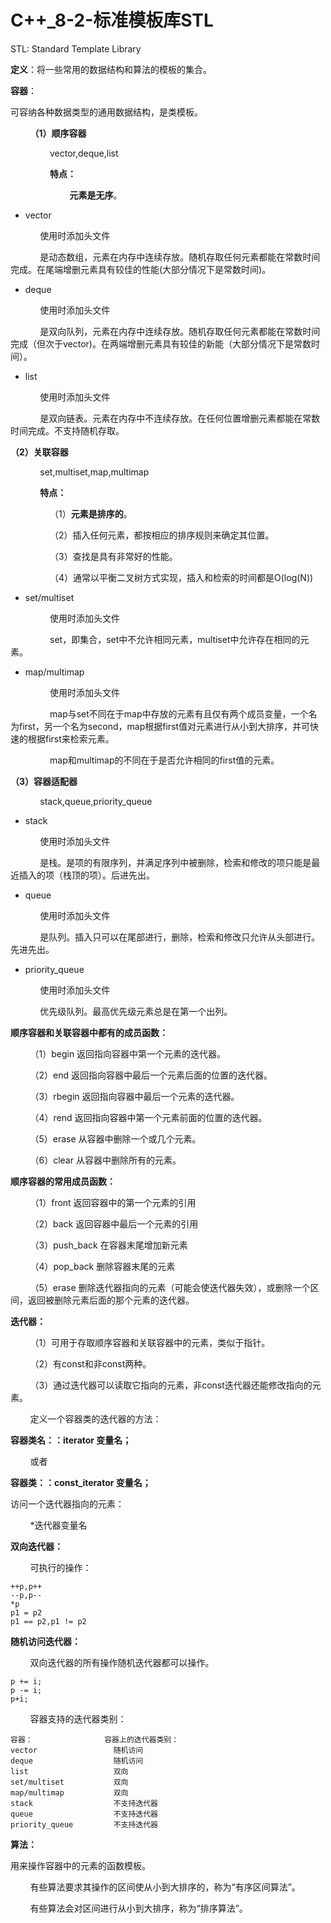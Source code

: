  # C++_8-2-标准模板库STL

 STL: Standard Template Library

**定义**：将一些常用的数据结构和算法的模板的集合。

**容器**：

可容纳各种数据类型的通用数据结构，是类模板。

&nbsp;&nbsp;&nbsp;&nbsp;&nbsp;&nbsp;&nbsp;&nbsp;**（1）顺序容器**

&nbsp;&nbsp;&nbsp;&nbsp;&nbsp;&nbsp;&nbsp;&nbsp;&nbsp;&nbsp;&nbsp;&nbsp;&nbsp;&nbsp;&nbsp;&nbsp;vector,deque,list

&nbsp;&nbsp;&nbsp;&nbsp;&nbsp;&nbsp;&nbsp;&nbsp;&nbsp;&nbsp;&nbsp;&nbsp;&nbsp;&nbsp;&nbsp;&nbsp;**特点：**

&nbsp;&nbsp;&nbsp;&nbsp;&nbsp;&nbsp;&nbsp;&nbsp;&nbsp;&nbsp;&nbsp;&nbsp;&nbsp;&nbsp;&nbsp;&nbsp;&nbsp;&nbsp;&nbsp;&nbsp;&nbsp;&nbsp;&nbsp;&nbsp;**元素是无序**。

*   vector

&nbsp;&nbsp;&nbsp;&nbsp;&nbsp;&nbsp;&nbsp;&nbsp;&nbsp;&nbsp;&nbsp;&nbsp;使用时添加头文件<vector>

&nbsp;&nbsp;&nbsp;&nbsp;&nbsp;&nbsp;&nbsp;&nbsp;&nbsp;&nbsp;&nbsp;&nbsp;是动态数组，元素在内存中连续存放。随机存取任何元素都能在常数时间完成。在尾端增删元素具有较佳的性能(大部分情况下是常数时间)。

*   deque

&nbsp;&nbsp;&nbsp;&nbsp;&nbsp;&nbsp;&nbsp;&nbsp;&nbsp;&nbsp;&nbsp;&nbsp;使用时添加头文件<deque>

&nbsp;&nbsp;&nbsp;&nbsp;&nbsp;&nbsp;&nbsp;&nbsp;&nbsp;&nbsp;&nbsp;&nbsp;是双向队列，元素在内存中连续存放。随机存取任何元素都能在常数时间完成（但次于vector)。在两端增删元素具有较佳的新能（大部分情况下是常数时间）。

*   list

&nbsp;&nbsp;&nbsp;&nbsp;&nbsp;&nbsp;&nbsp;&nbsp;&nbsp;&nbsp;&nbsp;&nbsp;使用时添加头文件<list>

&nbsp;&nbsp;&nbsp;&nbsp;&nbsp;&nbsp;&nbsp;&nbsp;&nbsp;&nbsp;&nbsp;&nbsp;是双向链表。元素在内存中不连续存放。在任何位置增删元素都能在常数时间完成。不支持随机存取。

**（2）关联容器**

&nbsp;&nbsp;&nbsp;&nbsp;&nbsp;&nbsp;&nbsp;&nbsp;&nbsp;&nbsp;&nbsp;&nbsp;set,multiset,map,multimap

&nbsp;&nbsp;&nbsp;&nbsp;&nbsp;&nbsp;&nbsp;&nbsp;&nbsp;&nbsp;&nbsp;&nbsp;**特点：**

&nbsp;&nbsp;&nbsp;&nbsp;&nbsp;&nbsp;&nbsp;&nbsp;&nbsp;&nbsp;&nbsp;&nbsp;&nbsp;&nbsp;&nbsp;&nbsp;（1）**元素是排序的**。

&nbsp;&nbsp;&nbsp;&nbsp;&nbsp;&nbsp;&nbsp;&nbsp;&nbsp;&nbsp;&nbsp;&nbsp;&nbsp;&nbsp;&nbsp;&nbsp;（2）插入任何元素，都按相应的排序规则来确定其位置。

&nbsp;&nbsp;&nbsp;&nbsp;&nbsp;&nbsp;&nbsp;&nbsp;&nbsp;&nbsp;&nbsp;&nbsp;&nbsp;&nbsp;&nbsp;&nbsp;（3）查找是具有非常好的性能。

&nbsp;&nbsp;&nbsp;&nbsp;&nbsp;&nbsp;&nbsp;&nbsp;&nbsp;&nbsp;&nbsp;&nbsp;&nbsp;&nbsp;&nbsp;&nbsp;（4）通常以平衡二叉树方式实现，插入和检索的时间都是O(log(N))

*   set/multiset

&nbsp;&nbsp;&nbsp;&nbsp;&nbsp;&nbsp;&nbsp;&nbsp;&nbsp;&nbsp;&nbsp;&nbsp;&nbsp;&nbsp;&nbsp;&nbsp;使用时添加头文件<set>

&nbsp;&nbsp;&nbsp;&nbsp;&nbsp;&nbsp;&nbsp;&nbsp;&nbsp;&nbsp;&nbsp;&nbsp;&nbsp;&nbsp;&nbsp;&nbsp;set，即集合，set中不允许相同元素，multiset中允许存在相同的元素。

*   map/multimap

&nbsp;&nbsp;&nbsp;&nbsp;&nbsp;&nbsp;&nbsp;&nbsp;&nbsp;&nbsp;&nbsp;&nbsp;&nbsp;&nbsp;&nbsp;&nbsp;使用时添加头文件<map>

&nbsp;&nbsp;&nbsp;&nbsp;&nbsp;&nbsp;&nbsp;&nbsp;&nbsp;&nbsp;&nbsp;&nbsp;&nbsp;&nbsp;&nbsp;&nbsp;map与set不同在于map中存放的元素有且仅有两个成员变量，一个名为first，另一个名为second，map根据first值对元素进行从小到大排序，并可快速的根据first来检索元素。

&nbsp;&nbsp;&nbsp;&nbsp;&nbsp;&nbsp;&nbsp;&nbsp;&nbsp;&nbsp;&nbsp;&nbsp;&nbsp;&nbsp;&nbsp;&nbsp;map和multimap的不同在于是否允许相同的first值的元素。

**（3）容器适配器**

&nbsp;&nbsp;&nbsp;&nbsp;&nbsp;&nbsp;&nbsp;&nbsp;&nbsp;&nbsp;&nbsp;&nbsp;stack,queue,priority_queue

*   stack

&nbsp;&nbsp;&nbsp;&nbsp;&nbsp;&nbsp;&nbsp;&nbsp;&nbsp;&nbsp;&nbsp;&nbsp;使用时添加头文件<stack>

&nbsp;&nbsp;&nbsp;&nbsp;&nbsp;&nbsp;&nbsp;&nbsp;&nbsp;&nbsp;&nbsp;&nbsp;是栈。是项的有限序列，并满足序列中被删除，检索和修改的项只能是最近插入的项（栈顶的项）。后进先出。

*   queue

&nbsp;&nbsp;&nbsp;&nbsp;&nbsp;&nbsp;&nbsp;&nbsp;&nbsp;&nbsp;&nbsp;&nbsp;使用时添加头文件<queue>

&nbsp;&nbsp;&nbsp;&nbsp;&nbsp;&nbsp;&nbsp;&nbsp;&nbsp;&nbsp;&nbsp;&nbsp;是队列。插入只可以在尾部进行，删除，检索和修改只允许从头部进行。先进先出。

*   priority_queue

&nbsp;&nbsp;&nbsp;&nbsp;&nbsp;&nbsp;&nbsp;&nbsp;&nbsp;&nbsp;&nbsp;&nbsp;使用时添加头文件<queue>

&nbsp;&nbsp;&nbsp;&nbsp;&nbsp;&nbsp;&nbsp;&nbsp;&nbsp;&nbsp;&nbsp;&nbsp;优先级队列。最高优先级元素总是在第一个出列。

**顺序容器和关联容器中都有的成员函数：**

&nbsp;&nbsp;&nbsp;&nbsp;&nbsp;&nbsp;&nbsp;&nbsp;（1）begin  返回指向容器中第一个元素的迭代器。

&nbsp;&nbsp;&nbsp;&nbsp;&nbsp;&nbsp;&nbsp;&nbsp;（2）end     返回指向容器中最后一个元素后面的位置的迭代器。

&nbsp;&nbsp;&nbsp;&nbsp;&nbsp;&nbsp;&nbsp;&nbsp;（3）rbegin 返回指向容器中最后一个元素的迭代器。

&nbsp;&nbsp;&nbsp;&nbsp;&nbsp;&nbsp;&nbsp;&nbsp;（4）rend    返回指向容器中第一个元素前面的位置的迭代器。

&nbsp;&nbsp;&nbsp;&nbsp;&nbsp;&nbsp;&nbsp;&nbsp;（5）erase   从容器中删除一个或几个元素。

&nbsp;&nbsp;&nbsp;&nbsp;&nbsp;&nbsp;&nbsp;&nbsp;（6）clear    从容器中删除所有的元素。

**顺序容器的常用成员函数：**

&nbsp;&nbsp;&nbsp;&nbsp;&nbsp;&nbsp;&nbsp;&nbsp;（1）front            返回容器中的第一个元素的引用

&nbsp;&nbsp;&nbsp;&nbsp;&nbsp;&nbsp;&nbsp;&nbsp;（2）back            返回容器中最后一个元素的引用

&nbsp;&nbsp;&nbsp;&nbsp;&nbsp;&nbsp;&nbsp;&nbsp;（3）push_back  在容器末尾增加新元素

&nbsp;&nbsp;&nbsp;&nbsp;&nbsp;&nbsp;&nbsp;&nbsp;（4）pop_back    删除容器末尾的元素

&nbsp;&nbsp;&nbsp;&nbsp;&nbsp;&nbsp;&nbsp;&nbsp;（5）erase           删除迭代器指向的元素（可能会使迭代器失效），或删除一个区间，返回被删除元素后面的那个元素的迭代器。

**迭代器：**

&nbsp;&nbsp;&nbsp;&nbsp;&nbsp;&nbsp;&nbsp;&nbsp;（1）可用于存取顺序容器和关联容器中的元素，类似于指针。

&nbsp;&nbsp;&nbsp;&nbsp;&nbsp;&nbsp;&nbsp;&nbsp;（2）有const和非const两种。

&nbsp;&nbsp;&nbsp;&nbsp;&nbsp;&nbsp;&nbsp;&nbsp;（3）通过迭代器可以读取它指向的元素，非const迭代器还能修改指向的元素。

&nbsp;&nbsp;&nbsp;&nbsp;&nbsp;&nbsp;&nbsp;&nbsp;定义一个容器类的迭代器的方法：

**容器类名：：iterator 变量名；** 

&nbsp;&nbsp;&nbsp;&nbsp;&nbsp;&nbsp;&nbsp;&nbsp;或者

**容器类：：const_iterator 变量名；** 

访问一个迭代器指向的元素： 

&nbsp;&nbsp;&nbsp;&nbsp;&nbsp;&nbsp;&nbsp;&nbsp;*迭代器变量名

**双向迭代器：** 

&nbsp;&nbsp;&nbsp;&nbsp;&nbsp;&nbsp;&nbsp;&nbsp;可执行的操作： 
```
++p,p++ 
--p,p-- 
*p 
p1 = p2 
p1 == p2,p1 != p2 
```
**随机访问迭代器：** 

&nbsp;&nbsp;&nbsp;&nbsp;&nbsp;&nbsp;&nbsp;&nbsp;双向迭代器的所有操作随机迭代器都可以操作。
```
p += i; 
p -= i; 
p+i; 
```
&nbsp;&nbsp;&nbsp;&nbsp;&nbsp;&nbsp;&nbsp;&nbsp;容器支持的迭代器类别：
```
容器：                容器上的迭代器类别： 
vector                 随机访问 
deque                  随机访问 
list                   双向 
set/multiset           双向
map/multimap           双向 
stack                  不支持迭代器 
queue                  不支持迭代器 
priority_queue         不支持迭代器 
```
**算法：**

用来操作容器中的元素的函数模板。

&nbsp;&nbsp;&nbsp;&nbsp;&nbsp;&nbsp;&nbsp;&nbsp;有些算法要求其操作的区间使从小到大排序的，称为“有序区间算法”。

&nbsp;&nbsp;&nbsp;&nbsp;&nbsp;&nbsp;&nbsp;&nbsp;有些算法会对区间进行从小到大排序，称为“排序算法”。